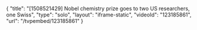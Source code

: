{
    "title": "[1508521429] Nobel chemistry prize goes to two US researchers, one Swiss",
    "type": "solo",
    "layout": "iframe-static",
    "videoId": "123185861",
    "url": "\/tvpembed\/123185861"
}